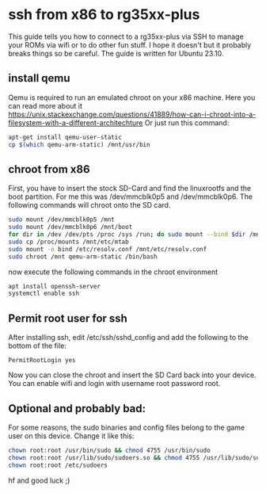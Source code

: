 # ssh from x86 to rg35xx-plus
This guide tells you how to connect to a rg35xx-plus via SSH to manage your ROMs via wifi or to do other fun stuff. I hope it doesn't but it probably breaks things so be careful. The guide is written for Ubuntu 23.10.

## install qemu
Qemu is required to run an emulated chroot on your x86 machine.
Here you can read more about it
https://unix.stackexchange.com/questions/41889/how-can-i-chroot-into-a-filesystem-with-a-different-architechture
Or just run this command:
```bash
apt-get install qemu-user-static
cp $(which qemu-arm-static) /mnt/usr/bin
```
## chroot from x86
First, you have to insert the stock SD-Card and find the linuxrootfs and the boot partition. For me this was /dev/mmcblk0p5 and /dev/mmcblk0p6.
The following commands will chroot onto the SD card.
```bash
sudo mount /dev/mmcblk0p5 /mnt
sudo mount /dev/mmcblk0p6 /mnt/boot
for dir in /dev /dev/pts /proc /sys /run; do sudo mount --bind $dir /mnt$dir; done
sudo cp /proc/mounts /mnt/etc/mtab
sudo mount -o bind /etc/resolv.conf /mnt/etc/resolv.conf
sudo chroot /mnt qemu-arm-static /bin/bash
```
now execute the following commands in the chroot environment
```bash
apt install openssh-server
systemctl enable ssh
```

## Permit root user for ssh
After installing ssh, edit /etc/ssh/sshd_config and add the following to the bottom of the file:
```
PermitRootLogin yes
```
Now you can close the chroot and insert the SD Card back into your device.
You can enable wifi and login with username root password root.

## Optional and probably bad:
For some reasons, the sudo binaries and config files belong to the game user on this device. Change it like this:
```bash
chown root:root /usr/bin/sudo && chmod 4755 /usr/bin/sudo
chown root:root /usr/lib/sudo/sudoers.so && chmod 4755 /usr/lib/sudo/sudoers.so
chown root:root /etc/sudoers
```

hf and good luck ;)
